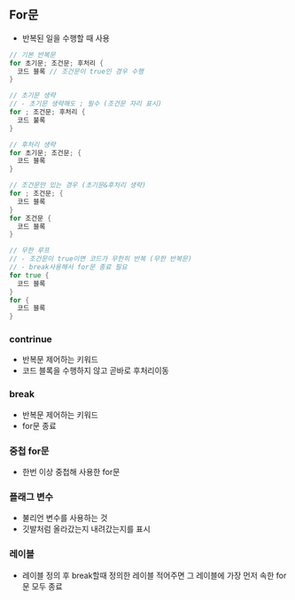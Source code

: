 ## For문
- 반복된 일을 수행할 때 사용

```go
// 기본 반복문
for 초기문; 조건문; 후처리 {
  코드 블록 // 조건문이 true인 경우 수행
}

// 초기문 생략
// - 초기문 생략해도 ; 필수 (조건문 자리 표시)
for ; 조건문; 후처리 {
  코드 불록
}

// 후처리 생략
for 초기문; 조건문; {
  코드 블록
}

// 조건문만 있는 경우 (초기문&후처리 생략)
for ; 조건문; {
  코드 블록
}
for 조건문 {
  코드 블록
}

// 무한 루프
// - 조건문이 true이면 코드가 무한히 반복 (무한 반복문)
// - break사용해서 for문 종료 필요
for true {
  코드 블록
}
for {
  코드 블록
}
```

### contrinue
- 반복문 제어하는 키워드
- 코드 블록을 수행하지 않고 곧바로 후처리이동

### break
- 반복문 제어하는 키워드
- for문 종료

### 중첩 for문
- 한번 이상 중첩해 사용한 for문


### 플래그 변수
- 불리언 변수를 사용하는 것
- 깃발처럼 올라갔는지 내려갔는지를 표시

### 레이블
- 레이블 정의 후 break할때 정의한 레이블 적어주면 그 레이블에 가장 먼저 속한 for문 모두 종료
